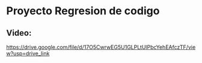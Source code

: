 # Proyecto Regresion de codigo

## Video:
https://drive.google.com/file/d/17O5CwrwEG5U1GLPLtUlPbcYehEAfczTF/view?usp=drive_link
